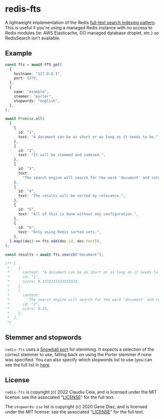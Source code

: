 # redis-fts

A lightweight implementation of the Redis
[full-text search indexing pattern](https://redis.com/redis-best-practices/indexing-patterns/full-text-search/).
This is useful if you're using a managed Redis instance with no access to Redis
modules (ie: AWS Elasticache, DO managed database droplet, etc.) so RedisSearch
isn't available.

## Example

```ts
const fts = await FTS.get(
  {
    hostname: "127.0.0.1",
    port: 6379,
  },
  {
    name: "example",
    stemmer: "porter",
    stopwords: "english",
  },
);

await Promise.all(
  [
    {
      id: "1",
      text: "A document can be as short or as long as it needs to be.",
    },
    {
      id: "2",
      text: "It will be stemmed and indexed.",
    },
    {
      id: "3",
      text:
        "The search engine will search for the word 'document' and return the document.",
    },
    {
      id: "4",
      text: "The results will be sorted by relevance.",
    },
    {
      id: "5",
      text: "All of this is done without any configuration.",
    },
    {
      id: "6",
      text: "Only using Redis sorted sets.",
    },
  ].map((doc) => fts.add(doc.id, doc.text)),
);

const results = await fts.search("document");

/** [
 *    {
 *      content: "A document can be as short or as long as it needs to be.",
 *      id: "1",
 *      score: 0.3333333333333333,
 *    },
 *    {
 *      content:
 *        "The search engine will search for the word 'document' and return the document.",
 *      id: "3",
 *      score: 0.25,
 *    },
 *  ],
 */
```

## Stemmer and stopwords

`redis-fts` uses a [Snowball port](https://github.com/ClaudiuCeia/snowball-ts)
for stemming. It expects a selection of the correct stemmer to use, falling back
on using the Porter stemmer if none was specified. You can also specify which
stopwords list to use (you can see the full list in
[here](/src/stopwords/stopwords-iso.json).

## License

`redis-fts` is copyright (c) 2022 Claudiu Ceia, and is licensed under the MIT
license: see the associated "[LICENSE](/LICENSE)" for the full text.

The `stopwords-iso` list is copyright (c) 2020 Gene Diaz, and is licensed under
the MIT license: see the associated "[LICENSE](/src/stopwords/LICENSE)" for the
full text.
